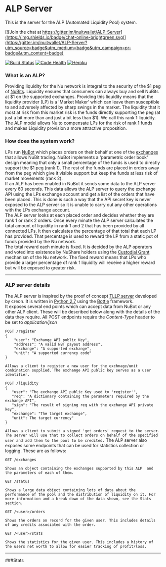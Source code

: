 # ALP Server

This is the server for the ALP (Automated Liquidity Pool) system.  

[![Join the chat at https://gitter.im/inuitwallet/ALP-Server](https://img.shields.io/badge/chat-online-brightgreen.svg)](https://gitter.im/inuitwallet/ALP-Server?utm_source=badge&utm_medium=badge&utm_campaign=pr-badge&utm_content=badge)
  
[![Build Status](https://travis-ci.org/inuitwallet/ALP-Server.svg?branch=master)](https://travis-ci.org/inuitwallet/ALP-Server)
[![Code Health](https://landscape.io/github/inuitwallet/ALP-Server/master/landscape.svg?style=flat)](https://landscape.io/github/inuitwallet/ALP-Server/master)
[![Heroku](https://heroku-badge.herokuapp.com/?app=alp-server&style=flat)](https://alp-server.herokuapp.com)
  
### What is an ALP?  
Providing liquidity for the Nu network is integral to the security of the $1 peg of 
[NuBits](https://nubits.com). Liquidity ensures that consumers can always buy and sell 
NuBits at $1 on the supported exchanges. Providing this liquidity means that the liquidity 
provider (LP) is a 'Market Maker' which can leave them susceptible to and adversely 
affected 
by sharp swings in the market. The liquidity that it most at risk from this market risk
 is the funds directly supporting the peg (at just a bit more than and just a bit less 
 than $1). We call this rank 1 liquidity. The ALP model allows Nu to compensate LPs for 
 the risk of rank 1 funds and makes Liquidity provision a more attractive proposition.
   

### How does the system work?
LPs run [NuBot](https://bitbucket.org/JordanLeePeershares/nubottrading) which places 
orders on their behalf at one of the 
[exchanges](https://nubits.com/exchanges/nubits-exchanges) 
that allows NuBit trading. NuBot implements a 'parametric order book' design meaning 
that only a small percentage of the funds is used to directly support the $1 peg (rank 
1). The rest of the funds are placed in orders away from the peg which give it visible 
support but keep the funds at less risk of market movements (rank 2).  
If an ALP has been enabled in NuBot it sends some data to the ALP server every 60 
seconds. This data allows the ALP server to query the exchange API using the LPs 
exchange account and get a list of the orders that have been placed. This is done is 
such a way that the API secret key is never exposed to the ALP server so it is unable 
to carry out any other operations with the LPs exchange account.  
The ALP server looks at each placed order and decides whether they are rank 1 or rank 2
orders. Once every minute the ALP server calculates the total amount of liquidity in 
rank 1 and 2 that has been provided by all connected LPs. It then calculates the 
percentage of that total that each LP has provided. That percentage is used to reward 
the LP from a static pot of funds provided by the Nu network.  
The total reward each minute is fixed. It is decided by the ALP operators and voted 
into existence by NuShare holders using the 
[Custodial Grant](https://nubits.com/about/white-paper#custodial-grants) 
mechanism of the Nu network. The fixed reward means that LPs who provide a larger 
percentage of rank 1 liquidity will receive a higher reward but will be exposed to 
greater risk.  

---  
### ALP server details
The ALP server is inspired by the proof of concept 
[TLLP server](https://github.com/verc/nu-pool) developed by creon. It is written in 
[Python 2.7](https://www.python.org/) using the 
[Bottle](http://bottlepy.org/docs/dev/index.html) framework.  
It exposes several end points which can accept data from NuBot or any other ALP client.
These will be described below along with the details of the data they require.
All POST endpoints require the *Content-Type* header to be set to *application/json*
```
POST /register  
{  
    "user": "Exchange API public Key",  
    "address": "A valid NBT payout address",  
    "exchange": "A supported exchange",  
    "unit": "A supported currency code"  
}  
```
`Allows a client to register a new user for the exchnage/unit combination supplied. The exchange API public key serves as a user identifier.`
```
POST /liquidity
{
   "user": "The exchange API public Key used to 'register'",
   "req": "A dictionary containing the parameters required by the exchange API",
   "sign": "The result of signing req with the exchange API private key",
   "exchange": "The target exchange",
   "unit": The target currency" 
}
```
`Allows a client to submit a signed 'get_orders' request to the server. The server will use that to collect orders on behalf of the specified user and add them to the pool to be credited.`
The ALP server also exposes some endpoints that can be used for statistics collection 
or logging. These are as follows:  
```
GET /exchanges
```
`Shows an object containing the exchanges supported by this ALP 
and the parameters of each of them.`
```
GET /status  
```
`Shows a large data object containing lots of data about the performance of the pool and the distribution of liquidity on it. For more information and a break down of the data shown, see the Stats section.`
```
GET /<user>/orders
```
`Shows the orders on record for the given user. This includes details of any credits associated with the order.`
```
GET /<user>/stats
```
`Shows the statistics for the given user. This includes a history of the users net worth to allow for easier tracking of profit/loss.`

---
###Stats
